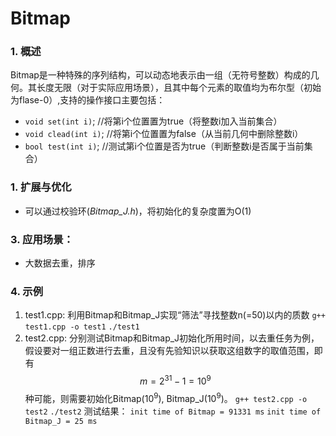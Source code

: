 # Bitmap
### 1. 概述
Bitmap是一种特殊的序列结构，可以动态地表示由一组（无符号整数）构成的几何。其长度无限（对于实际应用场景），且其中每个元素的取值均为布尔型（初始为flase-0）,支持的操作接口主要包括：
+ `void set(int i)`; //将第i个位置置为true（将整数i加入当前集合）
+ `void clead(int i)`; //将第i个位置置为false（从当前几何中删除整数i）
+ `bool test(int i)`; //测试第i个位置是否为true（判断整数i是否属于当前集合）

### 1. 扩展与优化
+ 可以通过校验环(*Bitmap_J.h*)，将初始化的复杂度置为O(1)


### 3. 应用场景：
+ 大数据去重，排序

### 4. 示例
1. test1.cpp: 利用Bitmap和Bitmap_J实现“筛法”寻找整数n(=50)以内的质数
    `g++ test1.cpp -o test1`
    `./test1`
2. test2.cpp: 分别测试Bitmap和Bitmap_J初始化所用时间，以去重任务为例，假设要对一组正数进行去重，且没有先验知识以获取这组数字的取值范围，即有$$m = 2^{31}-1=10^9$$种可能，则需要初始化Bitmap($10^9$), Bitmap_J($10^9$)。
    `g++ test2.cpp -o test2`
    `./test2`
测试结果：
`init time of Bitmap = 91331 ms`
`init time of Bitmap_J = 25 ms`
